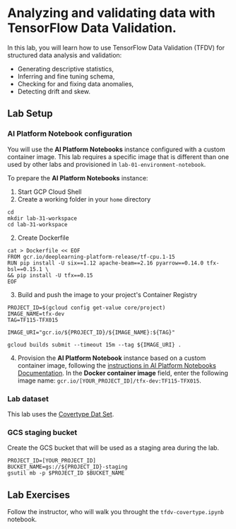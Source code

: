 # Analyzing and validating data with TensorFlow Data Validation.

In this lab, you will learn how to use TensorFlow Data Validation (TFDV) for structured data analysis and validation:
- Generating descriptive statistics, 
- Inferring and fine tuning schema, 
- Checking for and fixing data anomalies,
- Detecting drift and skew. 


## Lab Setup
### AI Platform Notebook configuration
You will use the **AI Platform Notebooks** instance configured with a custom container image. This lab requires a specific image that is different than one used by other labs and provisioned in `lab-01-environment-notebook`.


To prepare the **AI Platform Notebooks** instance:

1. Start GCP Cloud Shell
2. Create a working folder in your `home` directory
```
cd
mkdir lab-31-workspace
cd lab-31-workspace
```
2. Create Dockerfile
```
cat > Dockerfile << EOF
FROM gcr.io/deeplearning-platform-release/tf-cpu.1-15
RUN pip install -U six==1.12 apache-beam==2.16 pyarrow==0.14.0 tfx-bsl==0.15.1 \
&& pip install -U tfx==0.15 
EOF
```
3. Build and push the image to your project's Container Registry
```
PROJECT_ID=$(gcloud config get-value core/project)
IMAGE_NAME=tfx-dev
TAG=TF115-TFX015

IMAGE_URI="gcr.io/${PROJECT_ID}/${IMAGE_NAME}:${TAG}"

gcloud builds submit --timeout 15m --tag ${IMAGE_URI} .
```
4. Provision the **AI Platform Notebook** instance based on a custom container image, following the  [instructions in AI Platform Notebooks Documentation](https://cloud.google.com/ai-platform/notebooks/docs/custom-container). In the **Docker container image** field, enter the following image name: `gcr.io/[YOUR_PROJECT_ID]/tfx-dev:TF115-TFX015`.

### Lab dataset
This lab uses the [Covertype Dat Set](../datasets/covertype/README.md). 

### GCS staging bucket

Create the GCS bucket that will be used as a staging area during the lab.
```
PROJECT_ID=[YOUR_PROJECT_ID]
BUCKET_NAME=gs://${PROJECT_ID}-staging
gsutil mb -p $PROJECT_ID $BUCKET_NAME
```

## Lab Exercises
Follow the instructor, who will walk you throught the `tfdv-covertype.ipynb` notebook.

